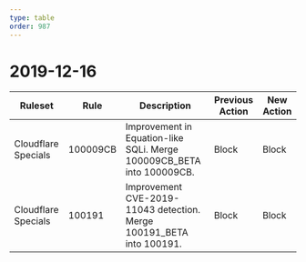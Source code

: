 ```yaml
---
type: table
order: 987
---
```


# 2019-12-16

<TableWrap><table style="width: 100%">

<thead>
  <tr>
    <th>Ruleset</th>
    <th>Rule</th>
    <th>Description</th>
    <th>Previous Action</th>
    <th>New Action</th>
  </tr>
</thead>
<tbody>
  <tr>
    <td>Cloudflare Specials</td>
    <td>100009CB</td>
    <td>
      Improvement in Equation-like SQLi. Merge 100009CB_BETA into 100009CB.
    </td>
    <td>Block</td>
    <td>Block</td>
  </tr>
  <tr>
    <td>Cloudflare Specials</td>
    <td>100191</td>
    <td>
      Improvement CVE-2019-11043 detection. Merge 100191_BETA into 100191.
    </td>
    <td>Block</td>
    <td>Block</td>
  </tr>
</tbody>

</table></TableWrap>
